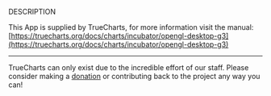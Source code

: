 DESCRIPTION


This App is supplied by TrueCharts, for more information visit the manual: [https://truecharts.org/docs/charts/incubator/opengl-desktop-g3](https://truecharts.org/docs/charts/incubator/opengl-desktop-g3)

---

TrueCharts can only exist due to the incredible effort of our staff.
Please consider making a [donation](https://truecharts.org/docs/about/sponsor) or contributing back to the project any way you can!
